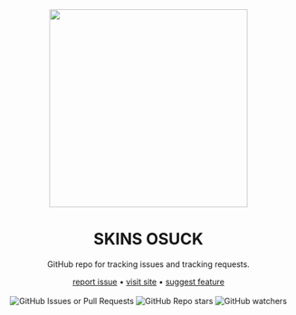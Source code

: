 <div align="center">
    <img height="350px" src="https://i.imgur.com/uTvjDJF.png"></img>
    <h1>SKINS OSUCK</h1>
    <span><p>GitHub repo for tracking issues and tracking requests.</p><a href="https://github.com/cyperdark/osuck-skins/issues/new?assignees=cyperdark&labels=type%3A+bug%2Cpriority%3A+3&projects=&template=bug-report.yml&title=bug%28%29%3A+">report issue</a> • <a href="https://skins.osuck.net/">visit site</a> • <a href="https://github.com/cyperdark/osuck-skins/issues/new?assignees=cyperdark&labels=type%3A+feature%2Cpriority%3A+3&projects=&template=feature_request.yml&title=feat%28%29%3A+">suggest feature</a></span>
    <br><br>
  <div>
        <img alt="GitHub Issues or Pull Requests" src="https://img.shields.io/github/issues-raw/cyperdark/osuck-skins?style=for-the-badge&logo=data%3Aimage%2Fsvg%2Bxml%3Bbase64%2CPHN2ZyB4bWxucz0iaHR0cDovL3d3dy53My5vcmcvMjAwMC9zdmciIHdpZHRoPSIyNCIgaGVpZ2h0PSIyNCIgdmlld0JveD0iMCAwIDI0IDI0IiBmaWxsPSJub25lIiBzdHJva2U9IiNkNGJlNmUiIHN0cm9rZS13aWR0aD0iMiIgc3Ryb2tlLWxpbmVjYXA9InJvdW5kIiBzdHJva2UtbGluZWpvaW49InJvdW5kIiBjbGFzcz0ibHVjaWRlIGx1Y2lkZS1jaXJjbGUtZG90Ij48Y2lyY2xlIGN4PSIxMiIgY3k9IjEyIiByPSIxMCIvPjxjaXJjbGUgY3g9IjEyIiBjeT0iMTIiIHI9IjEiLz48L3N2Zz4%3D&label=issues&labelColor=hsl(229%2C%2015%25%2C%2014%25)&color=hsl(237%2C%2014%25%2C%2026%25)&link=https%3A%2F%2Fgithub.com%2Fcyperdark%2Fosuck-skins%2Fissues">
        <img alt="GitHub Repo stars" src="https://img.shields.io/github/stars/cyperdark/osuck-skins?style=for-the-badge&logo=data%3Aimage%2Fsvg%2Bxml%3Bbase64%2CPHN2ZyB4bWxucz0iaHR0cDovL3d3dy53My5vcmcvMjAwMC9zdmciIHdpZHRoPSIyNCIgaGVpZ2h0PSIyNCIgdmlld0JveD0iMCAwIDI0IDI0IiBmaWxsPSJub25lIiBzdHJva2U9IiNkNGJlNmUiIHN0cm9rZS13aWR0aD0iMiIgc3Ryb2tlLWxpbmVjYXA9InJvdW5kIiBzdHJva2UtbGluZWpvaW49InJvdW5kIiBjbGFzcz0ibHVjaWRlIGx1Y2lkZS1zdGFyIj48cG9seWdvbiBwb2ludHM9IjEyIDIgMTUuMDkgOC4yNiAyMiA5LjI3IDE3IDE0LjE0IDE4LjE4IDIxLjAyIDEyIDE3Ljc3IDUuODIgMjEuMDIgNyAxNC4xNCAyIDkuMjcgOC45MSA4LjI2IDEyIDIiLz48L3N2Zz4%3D&label=stars&labelColor=hsl(229%2C%2015%25%2C%2014%25)&color=hsl(237%2C%2014%25%2C%2026%25)">
        <img alt="GitHub watchers" src="https://img.shields.io/github/watchers/cyperdark/osuck-skins?style=for-the-badge&logo=data%3Aimage%2Fsvg%2Bxml%3Bbase64%2CPHN2ZyB4bWxucz0iaHR0cDovL3d3dy53My5vcmcvMjAwMC9zdmciIHdpZHRoPSIyNCIgaGVpZ2h0PSIyNCIgdmlld0JveD0iMCAwIDI0IDI0IiBmaWxsPSJub25lIiBzdHJva2U9IiNkNGJlNmUiIHN0cm9rZS13aWR0aD0iMiIgc3Ryb2tlLWxpbmVjYXA9InJvdW5kIiBzdHJva2UtbGluZWpvaW49InJvdW5kIiBjbGFzcz0ibHVjaWRlIGx1Y2lkZS1leWUiPjxwYXRoIGQ9Ik0yIDEyczMtNyAxMC03IDEwIDcgMTAgNy0zIDctMTAgNy0xMC03LTEwLTdaIi8%2BPGNpcmNsZSBjeD0iMTIiIGN5PSIxMiIgcj0iMyIvPjwvc3ZnPg%3D%3D&label=watchers&labelColor=hsl(229%2C%2015%25%2C%2014%25)&color=hsl(237%2C%2014%25%2C%2026%25)">


  </div>
</div>
